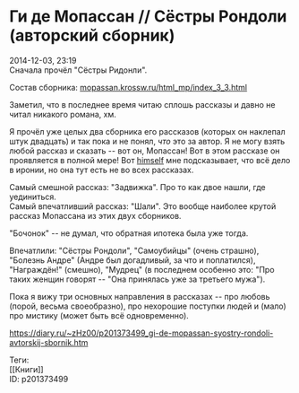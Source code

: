 Ги де Мопассан // Сёстры Рондоли (авторский сборник)
=====================================================

   
 2014-12-03, 23:19   
  Сначала прочёл "Сёстры Ридонли".   
   
 Состав сборника:  [mopassan.krossw.ru/html\_mp/index\_3\_3.html](http://mopassan.krossw.ru/html_mp/index_3_3.html)    
   
 Заметил, что в последнее время читаю сплошь рассказы и давно не читал никакого романа, хм.   
   
 Я прочёл уже целых два сборника его рассказов (которых он наклепал штук двадцать) и так пока и не понял,  *что*  это за автор. Я не могу взять любой рассказ и сказать -- вот он, Мопассан! Вот в этом рассказе он проявляется в полной мере! Вот  [himself](http://himself.diary.ru "void")  мне подсказывает, что всё дело в иронии, но она тут есть не во всех рассказах.   
   
 Самый смешной рассказ: "Задвижка". Про то как двое нашли, где уединиться.   
 Самый впечатливший рассказ: "Шали". Это вообще наиболее крутой рассказ Мопассана из этих двух сборников.   
   
 "Бочонок" -- не думал, что обратная ипотека была уже тогда.   
   
 Впечатлили: "Сёстры Рондоли", "Самоубийцы" (очень страшно), "Болезнь Андре" (Андре был догадливый, за что и поплатился), "Награждён!" (смешно), "Мудрец" (в последнем особенно это: "Про таких женщин говорят -- "Она принялась уже за третьего мужа").   
   
 Пока я вижу три основных направления в рассказах -- про любовь (порой, весьма своеобразно), про нехорошие поступки людей и (мало) про мистику (может быть всё одновременно).   
    
 <https://diary.ru/~zHz00/p201373499_gi-de-mopassan-syostry-rondoli-avtorskij-sbornik.htm>   
   
 Теги:   
 [[Книги]]   
 ID: p201373499